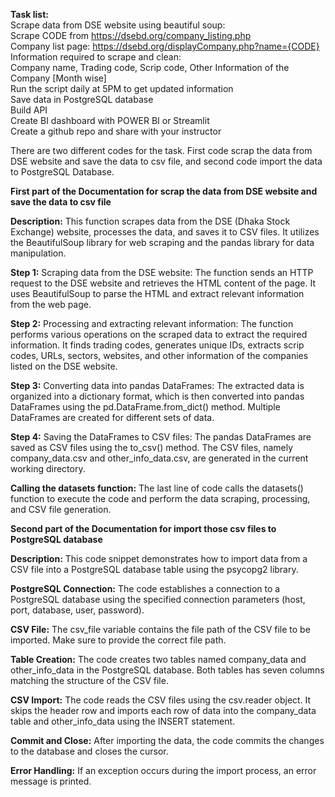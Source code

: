 **Task list:** <br>
Scrape data from DSE website using beautiful soup:<br>
Scrape CODE from https://dsebd.org/company_listing.php <br>
Company list page: https://dsebd.org/displayCompany.php?name={CODE}<br>
Information required to scrape and clean:<br>
			Company name, Trading code, Scrip code, Other Information of the
Company [Month wise]<br>
Run the script daily at 5PM to get updated information<br>
Save data in PostgreSQL database<br>
Build API<br>
Create BI dashboard with POWER BI or Streamlit<br>
Create a github repo and share with your instructor<br>


There are two different codes for the task. First code scrap the data from DSE website and save the data to csv file, and second code import the data to PostgreSQL Database.

**First part of the Documentation for scrap the data from DSE website and save the data to csv file**

**Description:** This function scrapes data from the DSE (Dhaka Stock Exchange) website, processes the data, and saves it to CSV files. It utilizes the BeautifulSoup library for web scraping and the pandas library for data manipulation.

**Step 1:** Scraping data from the DSE website: The function sends an HTTP request to the DSE website and retrieves the HTML content of the page. It uses BeautifulSoup to parse the HTML and extract relevant information from the web page.

**Step 2:** Processing and extracting relevant information: The function performs various operations on the scraped data to extract the required information. It finds trading codes, generates unique IDs, extracts scrip codes, URLs, sectors, websites, and other information of the companies listed on the DSE website.

**Step 3:** Converting data into pandas DataFrames: The extracted data is organized into a dictionary format, which is then converted into pandas DataFrames using the pd.DataFrame.from_dict() method. Multiple DataFrames are created for different sets of data.

**Step 4:** Saving the DataFrames to CSV files: The pandas DataFrames are saved as CSV files using the to_csv() method. The CSV files, namely company_data.csv and other_info_data.csv, are generated in the current working directory.

**Calling the datasets function:** The last line of code calls the datasets() function to execute the code and perform the data scraping, processing, and CSV file generation.

**Second part of the Documentation for import those csv files to PostgreSQL database**

**Description:** This code snippet demonstrates how to import data from a CSV file into a PostgreSQL database table using the psycopg2 library.

**PostgreSQL Connection:** The code establishes a connection to a PostgreSQL database using the specified connection parameters (host, port, database, user, password).

**CSV File:** The csv_file variable contains the file path of the CSV file to be imported. Make sure to provide the correct file path.

**Table Creation:** The code creates two tables named company_data and other_info_data in the PostgreSQL database. Both tables has seven columns matching the structure of the CSV file.

**CSV Import:** The code reads the CSV files using the csv.reader object. It skips the header row and imports each row of data into the company_data table and other_info_data using the INSERT statement.

**Commit and Close:** After importing the data, the code commits the changes to the database and closes the cursor.

**Error Handling:** If an exception occurs during the import process, an error message is printed.
